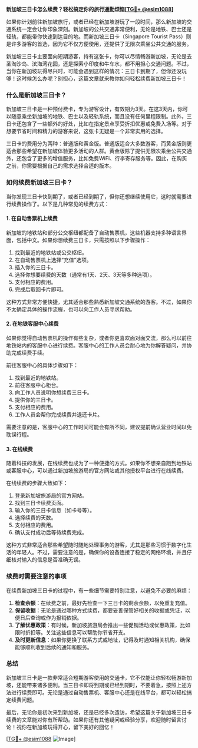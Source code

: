 **新加坡三日卡怎么续费？轻松搞定你的旅行通勤烦恼[[TG💪+ @esim1088](https://t.me/s/esim1088)]**

如果你计划前往新加坡旅行，或者已经在新加坡游玩了一段时间，那么新加坡的交通系统一定会让你印象深刻。新加坡的公共交通非常便利，无论是地铁、巴士还是轻轨，都能带你快速到达目的地。而新加坡三日卡（Singapore Tourist Pass）则是许多游客的首选，因为它不仅方便使用，还提供了无限次乘坐公共交通的服务。

新加坡三日卡主要面向短期游客，持有这张卡，你可以尽情畅游新加坡，无论是去圣淘沙岛、滨海湾花园，还是探索小印度和牛车水，都不用担心交通问题。不过，当你在新加坡玩得尽兴时，可能会遇到这样的情况：三日卡到期了，但你还没玩够！这时候怎么办呢？别担心，这篇文章就来教你如何轻松续费新加坡三日卡！

### **什么是新加坡三日卡？**

新加坡三日卡是一种预付费卡，专为游客设计，有效期为3天。在这3天内，你可以随意乘坐新加坡的地铁、巴士以及轻轨系统，而且没有任何里程限制。此外，三日卡还包含了一些额外的好处，比如在指定景点享受折扣优惠或免费入场等。对于想要节省时间和精力的游客来说，这张卡无疑是一个非常实用的选择。

三日卡的费用分为两种：普通版和黄金版。普通版适合大多数游客，而黄金版则更适合那些希望在新加坡体验更多活动的人群。黄金版除了提供无限次乘坐公共交通外，还包含了更多的增值服务，比如免费WiFi、行李寄存服务等。因此，在购买之前，你需要根据自己的需求选择合适的版本。

### **如何续费新加坡三日卡？**

当你发现三日卡快到期了，或者已经到期了，但你还想继续使用它，这时就需要进行续费操作了。以下是几种常见的续费方式：

#### **1. 在自动售票机上续费**
新加坡的地铁站和部分公交枢纽都配备了自动售票机，这些机器支持多种语言界面，包括中文。如果你想续费三日卡，只需按照以下步骤操作：

1. 找到最近的地铁站或公交枢纽。
2. 在自动售票机上选择“充值”选项。
3. 插入你的三日卡。
4. 选择你想要续费的天数（通常有1天、2天、3天等多种选项）。
5. 支付相应的费用。
6. 完成后取回卡片即可。

这种方式非常方便快捷，尤其适合那些熟悉新加坡交通系统的游客。不过，如果你不太确定具体的操作流程，也可以向工作人员寻求帮助。

#### **2. 在地铁客服中心续费**
如果你觉得自动售票机的操作有些复杂，或者你更喜欢面对面交流，那么可以前往地铁站内的客服中心进行续费。客服中心的工作人员会耐心地为你解答疑问，并协助完成续费手续。

前往客服中心的具体步骤如下：
1. 找到最近的地铁站。
2. 前往客服中心柜台。
3. 向工作人员说明你想续费三日卡。
4. 提供你的三日卡。
5. 支付相应的费用。
6. 工作人员会帮你完成续费并退还卡片。

需要注意的是，客服中心的工作时间可能会有所不同，建议提前确认营业时间以免耽误行程。

#### **3. 在线续费**
随着科技的发展，在线续费也成为了一种便捷的方式。如果你不想亲自跑到地铁站或客服中心，可以通过新加坡旅游局的官方网站或其他授权平台进行在线续费。

在线续费的步骤大致如下：
1. 登录新加坡旅游局的官方网站。
2. 找到三日卡续费页面。
3. 输入你的三日卡信息（如卡号等）。
4. 选择续费的天数。
5. 支付相应的费用。
6. 确认支付成功后等待续费完成。

这种方式非常适合那些希望随时随地处理事务的游客，尤其是那些习惯于数字化生活的年轻人。不过，需要注意的是，确保你的设备连接了稳定的网络环境，并且仔细核对输入的信息是否准确无误。

### **续费时需要注意的事项**

在续费新加坡三日卡的过程中，有一些细节需要特别注意，以避免不必要的麻烦：

1. **检查余额**：在续费之前，最好先检查一下三日卡的剩余余额，以免重复充值。
2. **保留收据**：无论是通过哪种方式续费，都要妥善保管好相关的收据或凭证，以便日后查询或作为报销依据。
3. **了解优惠政策**：有时候，新加坡旅游局会推出一些促销活动或优惠政策，比如限时折扣等。关注这些信息可以帮助你节省开支。
4. **及时更新信息**：如果你更换了联系方式或地址，记得及时通知相关机构，确保能够顺利收到后续的通知和服务。

### **总结**

新加坡三日卡是一款非常适合短期游客使用的交通卡，它不仅能让你轻松畅游新加坡，还能带来诸多便利。当三日卡即将到期或已经到期时，不要着急，按照上述方法进行续费即可。无论是通过自动售票机、客服中心还是在线平台，都可以轻松搞定续费问题。

最后，无论你是初次来到新加坡，还是已经多次造访，希望这篇关于新加坡三日卡续费的文章能对你有所帮助。如果你还有其他疑问或经验分享，欢迎随时留言讨论！祝你在新加坡玩得开心，留下美好的回忆！

[[TG💪+ @esim1088](https://t.me/s/esim1088) ![Image](https://i.postimg.cc/4NQfJmqS/Snipaste-2025-05-13-00-14-12.png)]